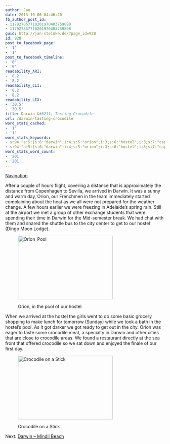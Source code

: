 ```yaml
---
author: Jan
date: 2013-10-06 04:46:20
fb_author_post_id:
- 117927857710201970403759898
- 117927857710201970403759898
guid: http://jan-steinke.de/?page_id=928
id: 928
post_to_facebook_page:
- '1'
- '1'
post_to_facebook_timeline:
- '0'
- '0'
readability_ARI:
- '8.2'
- '8.2'
readability_CLI:
- '8.2'
- '8.2'
readability_LIX:
- '30.5'
- '30.5'
title: Darwin &#8211; Tasting Crocodile
url: /darwin-tasting-crocodile
word_stats_cached:
- '1'
- '1'
word_stats_keywords:
- s:94:"a:5:{s:6:"darwin";i:4;s:5:"orion";i:3;s:6:"hostel";i:3;s:7:"caption";i:4;s:9:"crocodile";i:4;}";
- s:94:"a:5:{s:6:"darwin";i:4;s:5:"orion";i:3;s:6:"hostel";i:3;s:7:"caption";i:4;s:9:"crocodile";i:4;}";
word_stats_word_count:
- '201'
- '201'
---
```


[Navigation](https://jan-steinke.de/wordpress/the-stuart-highway/ "The Stuart Highway")

After a couple of hours flight, covering a distance that is approximately the distance from Copenhagen to Sevilla, we arrived in Darwin. It was a sunny and warm day, Orion, our Frenchmen in the team immediately started complaining about the heat as we all were not prepared for the weather change. A few hours earlier we were freezing in Adelaide&#8217;s spring rain. Still at the airport we met a group of other exchange students that were spending their time in Darwin for the Mid-semester break. We had chat with them and shared the shuttle bus to the city center to get to our hostel (Dingo Moon Lodge).<figure id="attachment_940" style="width: 300px" class="wp-caption aligncenter">

<img class="wp-image-940 size-medium" title="The hostel's pool" src="http://img4.jan-steinke.de/wordpress/wp-content/uploads/2013/10/Orion_Pool-300x200.jpg" alt="Orion_Pool" width="300" height="200" /><figcaption class="wp-caption-text">Orion, in the pool of our hostel</figcaption></figure> 

<p style="text-align: left;">
  When we arrived at the hostel the girls went to do some basic grocery shopping to make lunch for tomorrow (Sunday) while we took a bath in the hostel&#8217;s pool. As it got darker we got ready to get out in the city. Orion was eager to taste some crocodile meat, a specialty in Darwin and other cities that are close to crocodile areas. We found a restaurant directly at the sea front that offered crocodile so we sat down and enjoyed the finale of our first day.
</p><figure id="attachment_942" style="width: 300px" class="wp-caption aligncenter">

<img class="wp-image-942 size-medium" src="https://jan-steinke.de/wordpress/wp-content/uploads/2013/10/Crocodile-300x200.jpg" alt="Crocodile on a Stick" width="300" height="200" /><figcaption class="wp-caption-text">Crocodile on a Stick</figcaption></figure> 

Next: [Darwin &#8211; Mindil Beach](https://jan-steinke.de/wordpress/darwin-mindil-beach)
